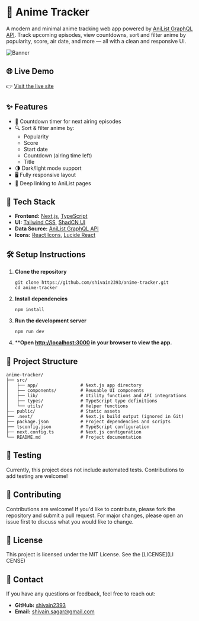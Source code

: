 # 🧭 Anime Tracker

A modern and minimal anime tracking web app powered by [AniList GraphQL API](https://docs.anilist.co/). Track upcoming episodes, view countdowns, sort and filter anime by popularity, score, air date, and more — all with a clean and responsive UI.

![Banner](./public/banner-img.png)

## 🌐 Live Demo

👉 [Visit the live site](https://anihubtracker.netlify.app/)

## ✨ Features

-   📆 Countdown timer for next airing episodes
-   🔍 Sort & filter anime by:
    -   Popularity
    -   Score
    -   Start date
    -   Countdown (airing time left)
    -   Title
-   🌗 Dark/light mode support
-   🖥️ Fully responsive layout
-   🔗 Deep linking to AniList pages

## 🚀 Tech Stack

-   **Frontend:** [Next.js](https://nextjs.org/), [TypeScript](https://www.typescriptlang.org/)
-   **UI:** [Tailwind CSS](https://tailwindcss.com/), [ShadCN UI](https://ui.shadcn.com/)
-   **Data Source:** [AniList GraphQL API](https://docs.anilist.co/)
-   **Icons:** [React Icons](https://react-icons.github.io/react-icons/), [Lucide React](https://lucide.dev/)

## 🛠️ Setup Instructions

1. **Clone the repository**

    ```
    git clone https://github.com/shivain2393/anime-tracker.git
    cd anime-tracker
    ```

2. **Install dependencies**

    ```
    npm install
    ```

3. **Run the development server**
    ```
    npm run dev
    ```
4. ****Open [http://localhost:3000](http://localhost:3000) in your browser to view the app.**

## 📂 Project Structure

```
anime-tracker/
├── src/
│   ├── app/                # Next.js app directory
│   ├── components/         # Reusable UI components
│   ├── lib/                # Utility functions and API integrations
│   ├── types/              # TypeScript type definitions
│   └── utils/              # Helper functions
├── public/                 # Static assets
├── .next/                  # Next.js build output (ignored in Git)
├── package.json            # Project dependencies and scripts
├── tsconfig.json           # TypeScript configuration
├── next.config.ts          # Next.js configuration
└── README.md               # Project documentation
```

## 🧪 Testing

Currently, this project does not include automated tests. Contributions to add testing are welcome!

## 🤝 Contributing

Contributions are welcome! If you'd like to contribute, please fork the repository and submit a pull request. For major changes, please open an issue first to discuss what you would like to change.

## 📜 License

This project is licensed under the MIT License. See the [LICENSE](LI CENSE)

## 📧 Contact

If you have any questions or feedback, feel free to reach out:

-   **GitHub:** [shivain2393](https://github.com/shivain2393)
-   **Email:** [shivain.sagar@gmail.com](mailto:shivain.sagar@gmail.com)
